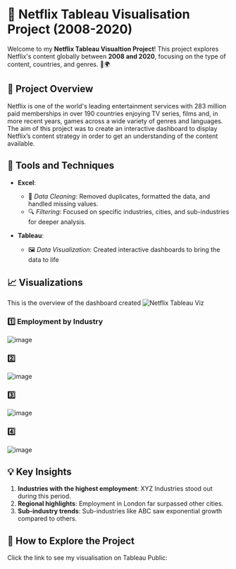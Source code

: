 # 🎥 Netflix Tableau Visualisation Project (2008-2020)

Welcome to my **Netflix Tableau Visualtion Project**! This project explores Netflix's content globally between **2008 and 2020**, focusing on the type of content, countries, and genres. 🎥🌍

## 🚀 Project Overview

Netflix is one of the world's leading entertainment services with 283 million paid memberships in over 190 countries enjoying TV series, films and, in more recent years, games across a wide variety of genres and languages.
The aim of this project was to create an interactive dashboard to display Netflix’s content strategy in order to get an understanding of the content available.

## 🔧 Tools and Techniques

- **Excel**:  
  - 🧹 *Data Cleaning*: Removed duplicates, formatted the data, and handled missing values.  
  - 🔍 *Filtering*: Focused on specific industries, cities, and sub-industries for deeper analysis.  

- **Tableau**:  
  - 🖼️ *Data Visualization*: Created interactive dashboards to bring the data to life

## 📈 Visualizations
This is the overview of the dashboard created
![Netflix Tableau Viz](https://github.com/user-attachments/assets/70c5ad82-1f0a-41c6-b2da-bd235df56d8a)

### 1️⃣ Employment by Industry

![image](https://github.com/user-attachments/assets/b0486520-1034-4d54-8c33-8191cf12e777)

### 2️⃣
![image](https://github.com/user-attachments/assets/091f3eb7-d1b0-43c0-a2f8-988c07786f3e)

### 3️⃣
![image](https://github.com/user-attachments/assets/2965684e-a781-4b72-8a99-ed55007cbdc6)

### 4️⃣
![image](https://github.com/user-attachments/assets/34f47e90-8bf0-4beb-a4cb-5f6173ea7b69)

## 💡 Key Insights

1. **Industries with the highest employment**: XYZ Industries stood out during this period.  
2. **Regional highlights**: Employment in London far surpassed other cities.  
3. **Sub-industry trends**: Sub-industries like ABC saw exponential growth compared to others.

## 🌟 How to Explore the Project

Click the link to see my visualisation on Tableau Public:
